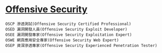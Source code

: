 # [Offensive Security](https://www.offensive-security.com/courses-and-certifications/)
```
OSCP 滲透測試(Offensive Security Certified Professional)
OSED 漏洞開發人員(Offensive Security Exploit Developer)
OSEE 漏洞開發專家(Offensive Security Exploitation Expert)
OSWE 網頁應用安全專家(Offensive Security Web Expert)
OSEP 資深滲透專家(Offensive Security Experienced Penetration Tester)
```
